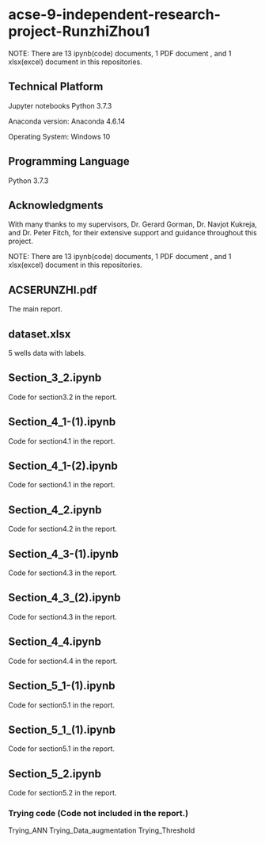 # acse-9-independent-research-project-RunzhiZhou1
NOTE: There are 13 ipynb(code) documents, 1 PDF document , and 1 xlsx(excel) document in this repositories.

## Technical Platform

Jupyter notebooks Python 3.7.3

Anaconda version: Anaconda 4.6.14

Operating System: Windows 10
## Programming Language

Python 3.7.3

## Acknowledgments
With many thanks to my supervisors, Dr. Gerard Gorman, Dr. Navjot Kukreja, and Dr. Peter Fitch,
for their extensive support and guidance throughout this project.

NOTE: There are 13 ipynb(code) documents, 1 PDF document , and 1 xlsx(excel) document in this repositories.

## ACSERUNZHI.pdf
The main report.

## dataset.xlsx
5 wells data with labels.

## Section_3_2.ipynb 
Code for section3.2 in the report.

## Section_4_1-(1).ipynb  
Code for section4.1 in the report.

## Section_4_1-(2).ipynb  
Code for section4.1 in the report.

## Section_4_2.ipynb  
Code for section4.2 in the report.

## Section_4_3-(1).ipynb  
Code for section4.3 in the report.

## Section_4_3_(2).ipynb  
Code for section4.3 in the report.

## Section_4_4.ipynb  
Code for section4.4 in the report.

## Section_5_1-(1).ipynb  
Code for section5.1 in the report.

## Section_5_1_(1).ipynb  
Code for section5.1 in the report.

## Section_5_2.ipynb  
Code for section5.2 in the report.

### Trying code (Code not included in the report.)
Trying_ANN
Trying_Data_augmentation
Trying_Threshold
